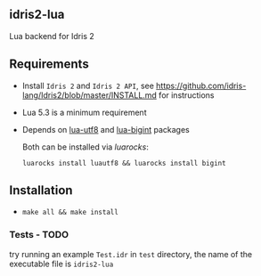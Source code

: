 ## idris2-lua
Lua backend for Idris 2

## Requirements
- Install `Idris 2` and `Idris 2 API`, see https://github.com/idris-lang/Idris2/blob/master/INSTALL.md for instructions
- Lua 5.3 is a minimum requirement
- Depends on [lua-utf8](https://github.com/starwing/luautf8.git) and [lua-bigint](https://github.com/JorjBauer/lua-bigint.git)
  packages
  
  Both can be installed via *luarocks*:
  
  `luarocks install luautf8 && luarocks install bigint`
## Installation
 - `make all && make install`
### Tests - TODO

try running an example `Test.idr` in `test` directory,
the name of the executable file is `idris2-lua`
